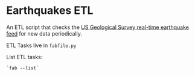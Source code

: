 # Earthquakes ETL #

An ETL script that checks the [US Geological Survey real-time earthquake feed](http://earthquake.usgs.gov/earthquakes/feed/v1.0/) for new data periodically.

ETL Tasks live in `fabfile.py`

List ETL tasks:

    `fab --list`


